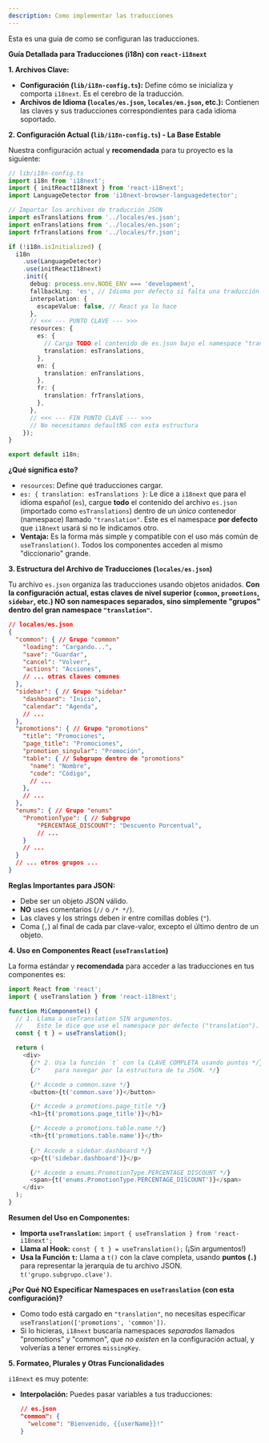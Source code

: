 ```yaml
---
description: Como implementar las traducciones
---
```


Esta es una guia de como se configuran las traducciones. 


**Guía Detallada para Traducciones (i18n) con `react-i18next`**

**1. Archivos Clave:**

*   **Configuración (`lib/i18n-config.ts`):** Define cómo se inicializa y comporta `i18next`. Es el cerebro de la traducción.
*   **Archivos de Idioma (`locales/es.json`, `locales/en.json`, etc.):** Contienen las claves y sus traducciones correspondientes para cada idioma soportado.

**2. Configuración Actual (`lib/i18n-config.ts`) - La Base Estable**

Nuestra configuración actual y **recomendada** para tu proyecto es la siguiente:

```typescript
// lib/i18n-config.ts
import i18n from 'i18next';
import { initReactI18next } from 'react-i18next';
import LanguageDetector from 'i18next-browser-languagedetector';

// Importar los archivos de traducción JSON
import esTranslations from '../locales/es.json';
import enTranslations from '../locales/en.json';
import frTranslations from '../locales/fr.json';

if (!i18n.isInitialized) {
  i18n
    .use(LanguageDetector)
    .use(initReactI18next)
    .init({
      debug: process.env.NODE_ENV === 'development',
      fallbackLng: 'es', // Idioma por defecto si falta una traducción
      interpolation: {
        escapeValue: false, // React ya lo hace
      },
      // <<< --- PUNTO CLAVE --- >>>
      resources: {
        es: {
          // Carga TODO el contenido de es.json bajo el namespace "translation"
          translation: esTranslations, 
        },
        en: {
          translation: enTranslations,
        },
        fr: {
          translation: frTranslations,
        },
      },
      // <<< --- FIN PUNTO CLAVE --- >>>
      // No necesitamos defaultNS con esta estructura
    });
}

export default i18n;
```

**¿Qué significa esto?**

*   `resources`: Define qué traducciones cargar.
*   `es: { translation: esTranslations }`: Le dice a `i18next` que para el idioma español (`es`), cargue **todo** el contenido del archivo `es.json` (importado como `esTranslations`) dentro de un *único* contenedor (namespace) llamado `"translation"`. Este es el namespace **por defecto** que `i18next` usará si no le indicamos otro.
*   **Ventaja:** Es la forma más simple y compatible con el uso más común de `useTranslation()`. Todos los componentes acceden al mismo "diccionario" grande.

**3. Estructura del Archivo de Traducciones (`locales/es.json`)**

Tu archivo `es.json` organiza las traducciones usando objetos anidados. **Con la configuración actual, estas claves de nivel superior (`common`, `promotions`, `sidebar`, etc.) NO son namespaces separados, sino simplemente "grupos" dentro del gran namespace `"translation"`.**

```json
// locales/es.json
{
  "common": { // Grupo "common"
    "loading": "Cargando...",
    "save": "Guardar",
    "cancel": "Volver",
    "actions": "Acciones",
    // ... otras claves comunes
  },
  "sidebar": { // Grupo "sidebar"
    "dashboard": "Inicio",
    "calendar": "Agenda",
    // ...
  },
  "promotions": { // Grupo "promotions"
    "title": "Promociones",
    "page_title": "Promociones",
    "promotion_singular": "Promoción",
    "table": { // Subgrupo dentro de "promotions"
      "name": "Nombre",
      "code": "Código",
      // ...
    },
    // ...
  },
  "enums": { // Grupo "enums"
    "PromotionType": { // Subgrupo
        "PERCENTAGE_DISCOUNT": "Descuento Porcentual",
        // ...
    }
    // ...
  }
  // ... otros grupos ...
}
```

**Reglas Importantes para JSON:**

*   Debe ser un objeto JSON válido.
*   **NO** uses comentarios (`//` o `/* */`).
*   Las claves y los strings deben ir entre comillas dobles (`"`).
*   Coma (`,`) al final de cada par clave-valor, excepto el último dentro de un objeto.

**4. Uso en Componentes React (`useTranslation`)**

La forma estándar y **recomendada** para acceder a las traducciones en tus componentes es:

```typescript
import React from 'react';
import { useTranslation } from 'react-i18next';

function MiComponente() {
  // 1. Llama a useTranslation SIN argumentos.
  //    Esto le dice que use el namespace por defecto ("translation").
  const { t } = useTranslation();

  return (
    <div>
      {/* 2. Usa la función `t` con la CLAVE COMPLETA usando puntos */}
      {/*    para navegar por la estructura de tu JSON. */}

      {/* Accede a common.save */}
      <button>{t('common.save')}</button>

      {/* Accede a promotions.page_title */}
      <h1>{t('promotions.page_title')}</h1>

      {/* Accede a promotions.table.name */}
      <th>{t('promotions.table.name')}</th>
      
      {/* Accede a sidebar.dashboard */}
      <p>{t('sidebar.dashboard')}</p>

      {/* Accede a enums.PromotionType.PERCENTAGE_DISCOUNT */}
      <span>{t('enums.PromotionType.PERCENTAGE_DISCOUNT')}</span>
    </div>
  );
}
```

**Resumen del Uso en Componentes:**

*   **Importa `useTranslation`:** `import { useTranslation } from 'react-i18next';`
*   **Llama al Hook:** `const { t } = useTranslation();` (¡Sin argumentos!)
*   **Usa la Función `t`:** Llama a `t()` con la clave completa, usando **puntos (`.`)** para representar la jerarquía de tu archivo JSON. `t('grupo.subgrupo.clave')`.

**¿Por Qué NO Especificar Namespaces en `useTranslation` (con esta configuración)?**

*   Como todo está cargado en `"translation"`, no necesitas especificar `useTranslation(['promotions', 'common'])`.
*   Si lo hicieras, `i18next` buscaría namespaces *separados* llamados "promotions" y "common", que *no existen* en la configuración actual, y volverías a tener errores `missingKey`.

**5. Formateo, Plurales y Otras Funcionalidades**

`i18next` es muy potente:

*   **Interpolación:** Puedes pasar variables a tus traducciones:
    ```json
    // es.json
    "common": {
      "welcome": "Bienvenido, {{userName}}!"
    }
    ```
    ```typescript
  